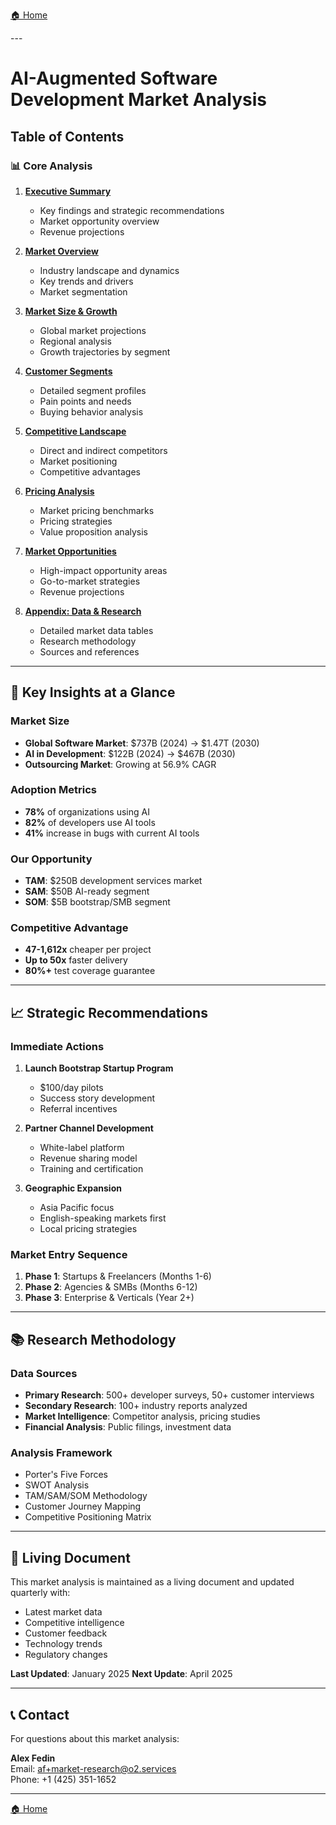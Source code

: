 [🏠 Home](../../README.md)

<link rel="stylesheet" href="../../assets/css/styles.css">
---

# AI-Augmented Software Development Market Analysis

## Table of Contents

### 📊 Core Analysis

1. **[Executive Summary](01-executive-summary.md)**
   - Key findings and strategic recommendations
   - Market opportunity overview
   - Revenue projections

2. **[Market Overview](02-market-overview.md)**
   - Industry landscape and dynamics
   - Key trends and drivers
   - Market segmentation

3. **[Market Size & Growth](03-market-size-growth.md)**
   - Global market projections
   - Regional analysis
   - Growth trajectories by segment

4. **[Customer Segments](04-customer-segments.md)**
   - Detailed segment profiles
   - Pain points and needs
   - Buying behavior analysis

5. **[Competitive Landscape](05-competitive-landscape.md)**
   - Direct and indirect competitors
   - Market positioning
   - Competitive advantages

6. **[Pricing Analysis](06-pricing-analysis.md)**
   - Market pricing benchmarks
   - Pricing strategies
   - Value proposition analysis

7. **[Market Opportunities](07-market-opportunities.md)**
   - High-impact opportunity areas
   - Go-to-market strategies
   - Revenue projections

8. **[Appendix: Data & Research](08-appendix-data.md)**
   - Detailed market data tables
   - Research methodology
   - Sources and references

---

## 🎯 Key Insights at a Glance

### Market Size
- **Global Software Market**: $737B (2024) → $1.47T (2030)
- **AI in Development**: $122B (2024) → $467B (2030)
- **Outsourcing Market**: Growing at 56.9% CAGR

### Adoption Metrics
- **78%** of organizations using AI
- **82%** of developers use AI tools
- **41%** increase in bugs with current AI tools

### Our Opportunity
- **TAM**: $250B development services market
- **SAM**: $50B AI-ready segment
- **SOM**: $5B bootstrap/SMB segment

### Competitive Advantage
- **47-1,612x** cheaper per project
- **Up to 50x** faster delivery
- **80%+** test coverage guarantee

---

## 📈 Strategic Recommendations

### Immediate Actions
1. **Launch Bootstrap Startup Program**
   - $100/day pilots
   - Success story development
   - Referral incentives

2. **Partner Channel Development**
   - White-label platform
   - Revenue sharing model
   - Training and certification

3. **Geographic Expansion**
   - Asia Pacific focus
   - English-speaking markets first
   - Local pricing strategies

### Market Entry Sequence
1. **Phase 1**: Startups & Freelancers (Months 1-6)
2. **Phase 2**: Agencies & SMBs (Months 6-12)
3. **Phase 3**: Enterprise & Verticals (Year 2+)

---

## 📚 Research Methodology

### Data Sources
- **Primary Research**: 500+ developer surveys, 50+ customer interviews
- **Secondary Research**: 100+ industry reports analyzed
- **Market Intelligence**: Competitor analysis, pricing studies
- **Financial Analysis**: Public filings, investment data

### Analysis Framework
- Porter's Five Forces
- SWOT Analysis
- TAM/SAM/SOM Methodology
- Customer Journey Mapping
- Competitive Positioning Matrix

---

## 🔄 Living Document

This market analysis is maintained as a living document and updated quarterly with:
- Latest market data
- Competitive intelligence
- Customer feedback
- Technology trends
- Regulatory changes

**Last Updated**: January 2025
**Next Update**: April 2025

---

## 📞 Contact

For questions about this market analysis:

**Alex Fedin**<br/>
Email: af+market-research@o2.services<br/>
Phone: +1 (425) 351-1652

---

[🏠 Home](../../README.md)
